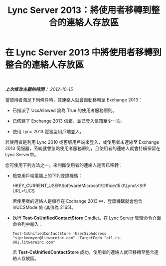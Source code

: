 ﻿---
title: Lync Server 2013：將使用者移轉到整合的連絡人存放區
TOCTitle: 將使用者移轉到整合的連絡人存放區
ms:assetid: 215a8ec1-d63e-4fdf-b73d-75aeb9dddb43
ms:mtpsurl: https://technet.microsoft.com/zh-tw/library/JJ204737(v=OCS.15)
ms:contentKeyID: 49290324
ms.date: 08/10/2015
mtps_version: v=OCS.15
ms.translationtype: HT
---

# 在 Lync Server 2013 中將使用者移轉到整合的連絡人存放區

 

_**上次修改主題的時間：** 2012-10-15_

當使用者滿足下列條件時，其連絡人就會自動移轉至 Exchange 2013：

  - 已指派了 UcsAllowed 設為 True 的使用者服務原則。

  - 已佈建了 Exchange 2013 信箱，並已登入信箱至少一次。

  - 使用 Lync 2013 豐富型用戶端登入。

若使用者是利用 Lync 2010 或舊版用戶端來登入，或使用者未連線至 Exchange 2013 伺服器，系統就會忽略使用者服務原則，且使用者的連絡人就會持續保留在 Lync Server中。

您可使用下列方法之一，來判斷使用者的連絡人是否已移轉：

  - 檢查用戶端電腦上的下列登錄機碼：
    
    HKEY\_CURRENT\_USER\\Software\\Microsoft\\Office\\15.0\\Lync\\\<SIP URL\>\\UCS
    
    若使用者的連絡人是儲存在 Exchange 2013 中，登錄機碼就會包含 InUCSMode 值 (其值為 2165)。

  - 執行 **Test-CsUnifiedContactStore** Cmdlet。在 Lync Server 管理命令介面命令列中輸入：
    
        Test-CsUnifiedContactStore -UserSipAddress "sip:kenmyer@litwareinc.com" -TargetFqdn "atl-cs-001.litwareinc.com"
    
    若 **Test-CsUnifiedContactStore** 成功，使用者的連絡人就已移轉至整合連絡人存放區。

